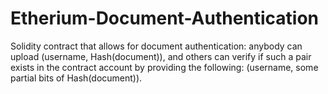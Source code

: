 # Etherium-Document-Authentication
Solidity contract that allows for document authentication: anybody can upload (username, Hash(document)), and others can verify if such a pair exists in the contract account by providing the following: (username, some partial bits of Hash(document)).

